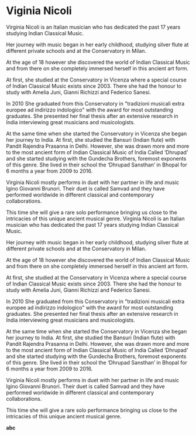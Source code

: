 # Viginia Nicoli

Virginia Nicoli is an Italian musician who has dedicated the past 17 years studying Indian Classical Music.

Her journey with music began in her early childhood, studying silver flute at different private schools and at the Conservatory in Milan.

At the age of 18 however she discovered the world of Indian Classical Music and from there on she completely immersed herself in this ancient art form.

At first, she studied at the Conservatory in Vicenza where a special course of Indian Classical Music exists since 2003. There she had the honour to study with Amelia Juni, Gianni Richizzi and Federico Sanesi.

In 2010 She graduated from this Conservatory in "tradizioni musicali extra europee ad indirizzo indologico" with the award for most outstanding graduates. She presented her final thesis after an extensive research in India interviewing great musicians and musicologists.

At the same time when she started the Conservatory in Vicenza she began her journey to India. At first, she studied the Bansuri (Indian flute) with Pandit Rajendra Prasanna in Delhi. However, she was drawn more and more to the most ancient form of Indian Classical Music of India Called ‘Dhrupad’ and she started studying with the Gundecha Brothers, foremost exponents of this genre. She lived in their school the ‘Dhrupad Sansthan’ in Bhopal for 6 months a year from 2009 to 2016.

Virginia Nicoli mostly performs in duet with her partner in life and music Igino Giovanni Brunori. Their duet is called Samvad and they have performed worldwide in different classical and contemporary collaborations.

This time she will give a rare solo performance bringing us close to the intricacies of this unique ancient musical genre. Virginia Nicoli is an Italian musician who has dedicated the past 17 years studying Indian Classical Music.

Her journey with music began in her early childhood, studying silver flute at different private schools and at the Conservatory in Milan.

At the age of 18 however she discovered the world of Indian Classical Music and from there on she completely immersed herself in this ancient art form.

At first, she studied at the Conservatory in Vicenza where a special course of Indian Classical Music exists since 2003. There she had the honour to study with Amelia Juni, Gianni Richizzi and Federico Sanesi.

In 2010 She graduated from this Conservatory in "tradizioni musicali extra europee ad indirizzo indologico" with the award for most outstanding graduates. She presented her final thesis after an extensive research in India interviewing great musicians and musicologists.

At the same time when she started the Conservatory in Vicenza she began her journey to India. At first, she studied the Bansuri (Indian flute) with Pandit Rajendra Prasanna in Delhi. However, she was drawn more and more to the most ancient form of Indian Classical Music of India Called ‘Dhrupad’ and she started studying with the Gundecha Brothers, foremost exponents of this genre. She lived in their school the ‘Dhrupad Sansthan’ in Bhopal for 6 months a year from 2009 to 2016.

Virginia Nicoli mostly performs in duet with her partner in life and music Igino Giovanni Brunori. Their duet is called Samvad and they have performed worldwide in different classical and contemporary collaborations.

This time she will give a rare solo performance bringing us close to the intricacies of this unique ancient musical genre.

**abc**
